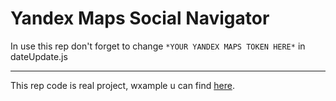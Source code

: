 # Yandex Maps Social Navigator

In use this rep don't forget to change `*YOUR YANDEX MAPS TOKEN HERE*` in dateUpdate.js

-------------------------

This rep code is real project, wxample u can find [here](http://cosospb.ru/).